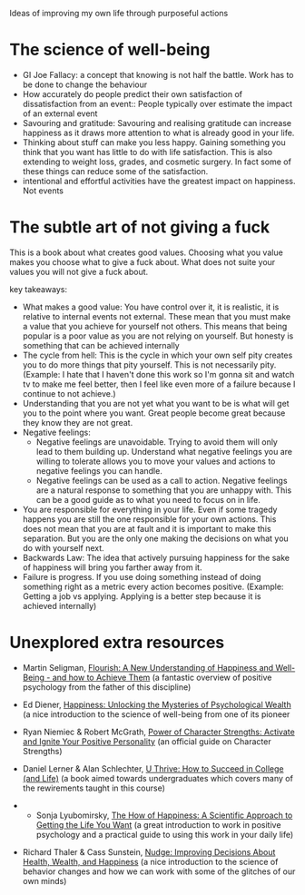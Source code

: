 Ideas of improving my own life through purposeful actions
# The science of well-being
- GI Joe Fallacy: a concept that knowing is not half the battle. Work has to be done to change the behaviour
- How accurately do people predict their own satisfaction of dissatisfaction from an event:: People typically over estimate the impact of an external event
- Savouring and gratitude: Savouring and realising gratitude can increase happiness as it draws more attention to what is already good in your life. 
- Thinking about stuff can make you less happy. Gaining something you think that you want has little to do with life satisfaction. This is also extending to weight loss, grades, and cosmetic surgery. In fact some of these things can reduce some of the satisfaction.
- intentional and effortful activities have the greatest impact on happiness. Not events
# The subtle art of not giving a fuck
This is a book about what creates good values. Choosing what you value makes you choose what to give a fuck about. What does not suite your values you will not give a fuck about.

key takeaways:
- What makes a good value: You have control over it, it is realistic, it is relative to internal events not external. These mean that you must make a value that you achieve for yourself not others. This means that being popular is a poor value as you are not relying on yourself. But honesty is something that can be achieved internally
- The cycle from hell: This is the cycle in which your own self pity creates you to do more things that pity yourself. This is not necessarily pity. (Example: I hate that I haven't done this work so I'm gonna sit and watch tv to make me feel better, then I feel like even more of a failure because I continue to not achieve.)
- Understanding that you are not yet what you want to be is what will get you to the point where you want. Great people become great because they know they are not great. 
- Negative feelings:
	- Negative feelings are unavoidable. Trying to avoid them will only lead to them building up. Understand what negative feelings you are willing to tolerate allows you to move your values and actions to negative feelings you can handle.
	- Negative feelings can be used as a call to action. Negative feelings are a natural response to something that you are unhappy with. This can be a good guide as to what you need to focus on in life.
- You are responsible for everything in your life. Even if some tragedy happens you are still the one responsible for your own actions. This does not mean that you are at fault and it is important to make this separation. But you are the only one making the decisions on what you do with yourself next.
- Backwards Law: The idea that actively pursuing happiness for the sake of happiness will bring you farther away from it.
- Failure is progress. If you use doing something instead of doing something right as a metric every action becomes positive. (Example: Getting a job vs applying. Applying is a better step because it is achieved internally)




# Unexplored extra resources
- Martin Seligman, [Flourish: A New Understanding of Happiness and Well-Being - and how to Achieve Them](https://www.amazon.com/Flourish-Understanding-Happiness-Well-Being-Achieve-ebook/dp/B01HPVHGR6) (a fantastic overview of positive psychology from the father of this discipline)
    
- Ed Diener, [Happiness: Unlocking the Mysteries of Psychological Wealth](https://www.amazon.com/Happiness-Unlocking-Mysteries-Psychological-Wealth/dp/1405146613) (a nice introduction to the science of well-being from one of its pioneer
    
- Ryan Niemiec & Robert McGrath, [Power of Character Strengths: Activate and Ignite Your Positive Personality](https://amzn.to/2UDtY0o "link to purchase Character Strengths book") (an official guide on Character Strengths)
    

- Daniel Lerner & Alan Schlechter, [U Thrive: How to Succeed in College (and Life)](https://www.amazon.com/dp/B01K3WN1Y6/ref=dp-kindle-redirect?_encoding=UTF8&btkr=1) (a book aimed towards undergraduates which covers many of the rewirements taught in this course)
- - Sonja Lyubomirsky, [The How of Happiness: A Scientific Approach to Getting the Life You Want](https://www.amazon.com/How-Happiness-Approach-Getting-Life/dp/0143114956/ref=ed_oe_p) (a great introduction to work in positive psychology and a practical guide to using this work in your daily life)
    
- Richard Thaler & Cass Sunstein, [Nudge: Improving Decisions About Health, Wealth, and Happiness](https://www.amazon.com/Nudge-Improving-Decisions-Health-Happiness/dp/014311526X) (a nice introduction to the science of behavior changes and how we can work with some of the glitches of our own minds)